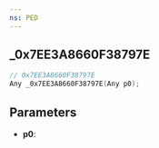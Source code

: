 ```yaml
---
ns: PED
---
```

## _0x7EE3A8660F38797E

```c
// 0x7EE3A8660F38797E
Any _0x7EE3A8660F38797E(Any p0);
```

## Parameters
* **p0**:
